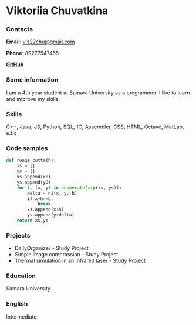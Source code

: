 # Viktoriia Chuvatkina

### Contacts
__Email__: vis22chu@gmail.com

__Phone__: 89277547455

[__GitHub__](https://github.com/vikaproger)  
### Some information
I am a 4th year student at Samara University as a programmer. I like to learn and improve my skills. 
### Skills
C++, Java, JS, Python, SQL, 1C, Assembler, CSS, HTML, Octave, MatLab, e.t.c
### Code samples
```python
def runge_cutta(h):
    xs = []
    ys = []
    xs.append(x0)
    ys.append(y0)
    for i, (x, y) in enumerate(zip(xs, ys)):
        delta = ni(x, y, h)
        if x+h>=b:
            break
        xs.append(x+h)
        ys.append(y+delta)
    return xs,ys
```
### Projects
* DailyOrganizer - Study Project
* Simple image comprassion - Study Project
* Thermal simulation in an infrared laser - Study Project

### Education
Samara University
### English
Intermediate
